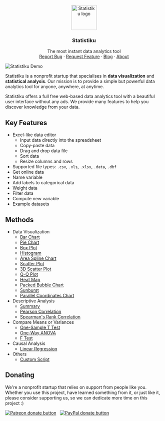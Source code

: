 <p align="center">
  <a href="https://statistiku.com/">
    <img src="https://statistiku.com/img/statistiku-icon.png" alt="Statistiku logo" height="80">
  </a>
</p>

<h3 align="center">Statistiku</h3>

<p align="center">
  The most instant data analytics tool
  <br>
  <a href="https://github.com/statistiku/statistiku/issues/new">Report Bug</a>
  ·
  <a href="https://github.com/statistiku/statistiku/issues/new?labels=feature">Request Feature</a>
  ·
  <a href="https://medium.com/@statistiku">Blog</a>
  ·
  <a href="https://statistiku.com/about/">About</a>
</p>

<img src="https://statistiku.com/img/statistiku-insight.gif" alt="Statistiku Demo">

Statistiku is a nonprofit startup that specialises in **data visualization** and **statistical analysis**. Our mission is to provide a simple but powerful data analytics tool for anyone, anywhere, at anytime.

Statistiku offers a full free web-based data analytics tool with a beautiful user interface without any ads. We provide many features to help you discover knowledge from your data.

## Key Features

* Excel-like data editor
  - Input data directly into the spreadsheet
  - Copy-paste data
  - Drag and drop data file
  - Sort data
  - Resize columns and rows
* Supported file types: `.csv`, `.xls`, `.xlsx`, `.data`, `.dbf`
* Get online data
* Name variable
* Add labels to categorical data
* Weight data
* Filter data
* Compute new variable
* Example datasets

## Methods

* Data Visualization
  - [Bar Chart](https://statistiku.com/documentation/data-analysis/visualization/bar-chart)
  - [Pie Chart](https://statistiku.com/documentation/data-analysis/visualization/pie-chart)
  - [Box Plot](https://statistiku.com/documentation/data-analysis/visualization/boxplot)
  - [Histogram](https://statistiku.com/documentation/data-analysis/visualization/histogram)
  - [Area Spline Chart](https://statistiku.com/documentation/data-analysis/visualization/areaspline)
  - [Scatter Plot](https://statistiku.com/documentation/data-analysis/visualization/scatter)
  - [3D Scatter Plot](https://statistiku.com/documentation/data-analysis/visualization/3d-scatter)
  - [Q-Q Plot](https://statistiku.com/documentation/data-analysis/visualization/qqplot)
  - [Heat Map](https://statistiku.com/documentation/data-analysis/visualization/heat-map)
  - [Packed Bubble Chart](https://statistiku.com/documentation/data-analysis/visualization/packed-bubble-chart)
  - [Sunburst](https://statistiku.com/documentation/data-analysis/visualization/sunburst)
  - [Parallel Coordinates Chart](https://statistiku.com/documentation/data-analysis/visualization/parallel-coordinates-chart)
* Descriptive Analysis
  - [Summary](https://statistiku.com/documentation/data-analysis/descriptive/summary)
  - [Pearson Correlation](https://statistiku.com/documentation/data-analysis/descriptive/pearson-correlation)
  - [Spearman\'s Rank Correlation](https://statistiku.com/documentation/data-analysis/descriptive/spearman-correlation)
* Compare Means or Variances
  - [One-Sample T Test](https://statistiku.com/documentation/data-analysis/compare/one-sample-t-test)
  - [One-Way ANOVA](https://statistiku.com/documentation/data-analysis/compare/anova)
  - [F Test](https://statistiku.com/documentation/data-analysis/compare/f-test)
* Causal Analysis
  - [Linear Regression](https://statistiku.com/documentation/data-analysis/causal/regression)
* Others
  - [Custom Script](https://statistiku.com/documentation/data-analysis/others/custom-script)

## Donating

We're a nonprofit startup that relies on support from people like you. Whether you use this project, have learned something from it, or just like it, please consider supporting us, so we can dedicate more time on this project :)

<span class="badge-patreon"><a href="https://patreon.com/afifu" title="Donate to this project using Patreon"><img src="https://img.shields.io/badge/Donate-Patreon-orange.svg" alt="Patreon donate button" /></a></span>
&nbsp;
<span class="badge-paypal"><a href="https://paypal.me/afifu" title="Donate to this project using Paypal"><img src="https://img.shields.io/badge/Donate-PayPal-blue.svg" alt="PayPal donate button" /></a></span>
